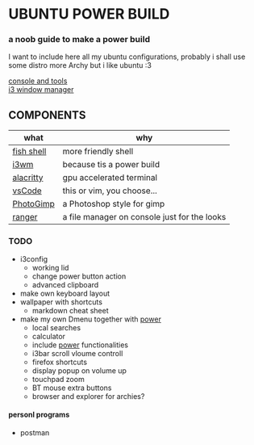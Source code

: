 
# UBUNTU POWER BUILD

### a noob guide to make a power build
I want to include here all my ubuntu configurations, probably i shall use some distro more Archy but i like ubuntu :3

[console and tools](/fish)\
[i3 window manager](/i3)

## COMPONENTS
|what| why |
| -|-|
| [fish shell][fishGit] | more friendly shell
| [i3wm][i3Git] | because tis a power build
| [alacritty][alacrittyGit] | gpu accelerated terminal
| [vsCode][vscodeGit] | this or vim, you choose...
|[PhotoGimp][photogimpGit]| a Photoshop style for gimp
|[ranger][rangerGit]|a file manager on console just for the looks


### TODO
- i3config
  - working lid
  - change power button action
  - advanced clipboard
- make own keyboard layout
- wallpaper with shortcuts
	- markdown cheat sheet
- make my own Dmenu together with [power][powerGit]
  - local searches
  - calculator
  - include [power][powerGit] functionalities
  - i3bar scroll vloume controll
  - firefox shortcuts
  - display popup on volume up
  - touchpad zoom
  - BT mouse extra buttons
  - browser and explorer for archies?


#### personl programs
- postman






[Linked pages]:>

[rangerGit]:https://github.com/ranger/ranger
[photogimpGit]:https://github.com/Diolinux/PhotoGIMP
[fishGit]:https://github.com/fish-shell/fish-shell
[alacrittyGit]:https://github.com/alacritty/alacritty
[i3Git]:https://github.com/i3/i3
[vscodeGit]:https://github.com/microsoft/vscode
[powerGit]:https://github.com/encarbassot/power